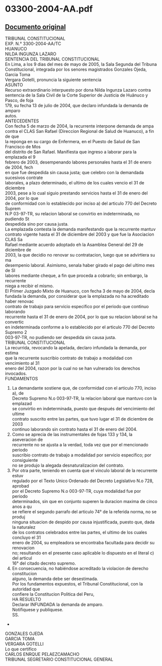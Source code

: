 
03300-2004-AA.pdf
=================
  
[Documento original](https://tc.gob.pe/jurisprudencia/2005/03300-2004-AA.pdf)  
---  
TRIBUNAL CONSTITUCIONAL  
EXP. N.° 3300-2004-AA/TC  
HUANUCO  
NILDA INGUNZA LAZARO  
SENTENCIA DEL TRIBUNAL CONSTITUCIONAL  
En Lima, a los 9 dias del mes de mayo de 2005, la Sala Segunda del Tribuna  
Constitucional, integrada por los senores magistrados Gonzales Ojeda, Garcia Toma  
Vergara Gotelli, pronuncia la siguiente sentencia  
ASUNTO  
Recurso extraordinario interpuesto por dona Nilda Ingunza Lazaro contra  
sentencia de la Sala Civil de la Corte Superior de Justicia de Huânuco y Pasco, de foja  
179, su fecha 13 de julio de 2004, que declaro infundada la demanda de amparo  
autos.  
ANTECEDENTES  
Con fecha 5 de marzo de 2004, la recurrente interpone demanda de ampa  
contra el CLAS San Rafael (Direccion Regional de Salud de Huanuco), a fin de que  
la reponga en su cargo de Enfermera, en el Puesto de Salud de San Francisco de Mos  
del distrito de San Rafael. Manifiesta que ingreso a laborar para la emplazada el 9  
febrero de 2003, desempenando labores personales hasta el 31 de enero de 2004, fech  
en que fue despedida sin causa justa; que celebro con la demandada sucesivos contrate  
laborales, a plazo determinado, el ultimo de los cuales vencio el 31 de diciembre  
2003, pese a lo cual siguio prestando servicios hasta el 31 de enero del 2004, por lo que  
de conformidad con lo establecido por inciso a) del articulo 770 del Decreto Suprem  
N.P 03-97-TR, su relacion laboral se convirtio en indeterminada, no pudiendo St  
despedida sino por causa justa.  
La emplazada contesta la demanda manifestando que la recurrente mantuv  
contrato vigente hasta el 31 de diciembre del 2003 y que fue la Asociacion CLAS Sa  
Rafael mediante acuerdo adoptado eh la Asamblea General del 29 de diciembre de  
2003, la que decidio no renovar su contratacion, luego que se advirtiera su ma  
desempenio laboral. Asimismo, senala haber girado el pago del ultimo mes de SI  
labores mediante cheque, a fin que proceda a cobrarlo; sin embargo, la recurrente  
niega a recibir el mismo.  
El Primer Juzgado Mixto de Huanuco, con fecha 3 de mayo de 2004, decla  
fundada la demanda, por considerar que la emplazada no ha acreditado haber renovac  
contrato de trabajo para servicio especifico por el periodo que continuo laborando  
recurrente hasta el 31 de enero de 2004, por lo que su relacion laboral se ha convertic  
en indeterminada conforme a lo establecido por el articulo 770 del Decreto Supremo 2  
003-97-TR, no pudiendo ser despedida sin causa justa.  
TRIBUNAL CONSTITUCIONAL  
La recurrida, revocando la apelada, declaro infundada la demanda, por estima  
que la recurrente suscribio contrato de trabajo a modalidad con vencimiento al 31  
enero del 2004, razon por la cual no se han vulnerado los derechos invocados.  
FUNDAMENTOS  
1. La demandante sostiene que, de conformidad con el articulo 770, inciso a), de  
Decreto Supremo N.o 003-97-TR, la relacion laboral que mantuvo con la emplazad  
se convirtio en indeterminada, puesto que después del vencimiento del ultime  
contrato suscrito entre las partes, que tuvo lugar el 31 de diciembre de 2003  
continuo laborando sin contrato hasta el 31 de enero del 2004.  
2. Como se aprecia de las instrumentales de fojas 133 y 134, la aseveracion de  
recurrente no se ajusta a la verdad, toda vez que por el mencionado periodo  
suscribio contrato de trabajo a modalidad por servicio especifico; por consiguiente  
no se produjo la alegada desnaturalizacion del contrato.  
3. Por otra parte, teniendo en cuenta que el vinculo laboral de la recurrente estuv  
regulado por el Texto Unico Ordenado del Decreto Legislativo N.o 728, aprobad  
por el Decreto Supremo N.o 003-97-TR, cuya modalidad fue por periodo  
determinados, sin que en conjunto superen la duracion maxima de cinco anos a qu  
se refiere el segundo parrafo del articulo 74° de la referida norma, no se produj  
ninguna situacion de despido por causa injustificada, puesto que, dada la naturalez  
de los contratos celebrados entre las partes, el ultimo de los cuales concluyo el 31  
enero de 2004, su empleadora se encontraba facultada para decidir su renovacion  
no; resultando en el presente caso aplicable lo dispuesto en el literal c) del articul  
16° del citado decreto supremo.  
4. En consecuencia, no habiéndose acreditado la violacion de derecho constitucion  
alguno, la demanda debe ser desestimada.  
Por los fundamentos expuestos, el Tribunal Constitucional, con la autoridad que  
confiere la Constitucion Politica del Peru,  
HA RESUELTO  
Declarar INFUNDADA la demanda de amparo.  
Notifiquese y publiquese.  
SS.  
-  
GONZALES OJEDA  
GARCIA TOMA  
VERGARA GOTELLI  
Lo que certifico  
CARLOS ENRQUE PELAEZCAMACHO  
TRIBUNAL SEGRETARIO CONSTITUCIONAL GENERAL